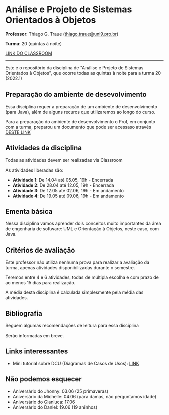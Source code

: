 # Análise e Projeto de Sistemas Orientados à Objetos

**Professor**: Thiago G. Traue (thiago.traue@uni9.pro.br)

**Turma**: 20 (quintas à noite)

[LINK DO CLASSROOM](https://classroom.google.com/c/NDY1OTU3OTY4NjIw?cjc=zsh2gji)

***

Este é o repositório da disciplina de "Análise e Projeto de Sistemas Orientados à Objetos", que ocorre todas as quintas à noite para a turma 20 (2022.1)

## Preparação do ambiente de desevolvimento

Essa disciplina requer a preparação de um ambiente de desenvolvimento (para Java), além de alguns recuros que utilizaremos ao longo do curso.

Para a preparação do ambiente de desenvolvimento o Prof, em conjunto com a turma, preparou um documento que pode ser acessaso através [DESTE LINK](https://docs.google.com/document/d/10TOoOEvHRbdrqVnQGXMQ1hXmqM72lXppzRs7W3izayM/edit?usp=sharing)

## Atividades da disciplina

Todas as atividades devem ser realizadas via Classroom

As atividades liberadas são:

- **Atividade 1**: De 14.04 até 05.05, 19h - Encerrada
- **Atividade 2**: De 28.04 até 12.05, 19h - Encerrada
- **Atividade 3**: De 12.05 até 02.06, 19h - Em andamento
- **Atividade 4**: De 19.05 até 09.06, 19h - Em andamento

## Ementa básica

Nessa disciplina vamos aprender dois conceitos muito importantes da área de engenharia de software: UML e Orientação à Objetos, neste caso, com Java.

## Critérios de avaliação

Este professor não utiliza nenhuma prova para realizar a avaliação da turma, apenas atividades disponibilizadas durante o semestre.

Teremos entre 4 e 6 atividades, todas de múltipla escolha e com prazo de ao menos 15 dias para realização.

A média desta disciplina é calculada simplesmente pela média das atividades.

## Bibliografia

Seguem algumas recomendações de leitura para essa disciplina

Serão informadas em breve.

## Links interessantes

- Mini tutorial sobre DCU (Diagramas de Casos de Usos): [LINK](https://www.youtube.com/watch?v=ab6eDdwS3rA)

## Não podemos esquecer

- Aniversário do Jhonny: 03.06 (25 primaveras)
- Aniversário da Michelle: 04.06 (para damas, não perguntamos idade)
- Aniversário do Gianluca: 17.06
- Aniversário do Daniel: 19.06 (19 aninhos)
